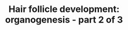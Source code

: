 ---
annotations:
- id: CL:0002559
  parent: native cell
  type: Cell Type Ontology
  value: hair follicle cell
- id: PW:0000004
  parent: regulatory pathway
  type: Pathway Ontology
  value: regulatory pathway
authors:
- Danieltrinunes
- Egonw
- MaintBot
- AlexanderPico
- Jmelius
- Khanspers
- DeSl
- Eweitz
citedin:
- link: PMC9222608
  title: Fish as Model Systems to Study Epigenetic Drivers in Human Self-Domestication
    and Neurodevelopmental Cognitive Disorders (2022)
description: 'The hair follicle (HF) is the biological unit responsible for producing
  a single hair shaft. The follicles are arranged with concentric epithelial progenitor
  layers surrounding the dermal core, which is the dermal papilla (DP). Classically,
  the development of the follicle itself can be divided into three stages: [https://www.wikipathways.org/index.php/Pathway:WP2804
  Induction], Organogenesis and [https://www.wikipathways.org/index.php/Pathway:WP2840
  Cytodifferentiation].  Hair follicle development is a process dependent on epithelial-mesenchymal
  transitions orchestrated by many signaling pathways. Here we find one of three complex
  regulatory pathways assembled from a text mining approach portraying the development
  of this key mammal-specific structure.'
last-edited: 2021-05-22
ndex: b871b733-8b65-11eb-9e72-0ac135e8bacf
organisms:
- Homo sapiens
redirect_from:
- /index.php/Pathway:WP2839
- /instance/WP2839
- /instance/WP2839_rr117746
revision: r117746
schema-jsonld:
- '@context': https://schema.org/
  '@id': https://wikipathways.github.io/pathways/WP2839.html
  '@type': Dataset
  creator:
    '@type': Organization
    name: WikiPathways
  description: 'The hair follicle (HF) is the biological unit responsible for producing
    a single hair shaft. The follicles are arranged with concentric epithelial progenitor
    layers surrounding the dermal core, which is the dermal papilla (DP). Classically,
    the development of the follicle itself can be divided into three stages: [https://www.wikipathways.org/index.php/Pathway:WP2804
    Induction], Organogenesis and [https://www.wikipathways.org/index.php/Pathway:WP2840
    Cytodifferentiation].  Hair follicle development is a process dependent on epithelial-mesenchymal
    transitions orchestrated by many signaling pathways. Here we find one of three
    complex regulatory pathways assembled from a text mining approach portraying the
    development of this key mammal-specific structure.'
  keywords:
  - Activin A
  - B-catenin
  - BMP s
  - CCND1
  - CCND2
  - CDH1
  - EDA
  - EDAR
  - FGF
  - FGFR2
  - FOXI3
  - FZD1
  - GJB6
  - GLI s
  - GLI1
  - GLI2
  - ITGB1
  - LEF1
  - LRP5/6
  - Laminin-511
  - MYC
  - NCAM
  - NF-kB
  - NOG
  - Noggin
  - PDGF
  - PDGFRA
  - PTCH
  - PTCH1
  - RUNX2
  - SHH
  - SMO
  - SNAI1
  - TP63
  - WNT5A
  license: CC0
  name: 'Hair follicle development: organogenesis - part 2 of 3'
seo: CreativeWork
title: 'Hair follicle development: organogenesis - part 2 of 3'
wpid: WP2839
---